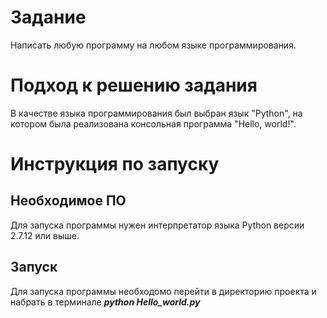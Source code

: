 # Задание
Написать любую программу на любом языке программирования.
# Подход к решению задания
В качестве языка программирования был выбран язык "Python", на котором была реализована консольная программа "Hello, world!".
# Инструкция по запуску
## Необходимое ПО
Для запуска программы нужен интерпретатор языка Python версии 2.7.12 или выше.	
## Запуск
Для запуска программы необходомо перейти в директорию проекта и набрать в терминале ***python Hello_world.py***


